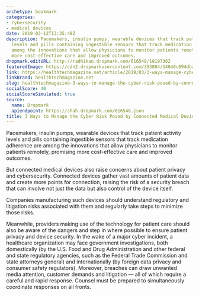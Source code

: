 ```yaml
---
archetype: bookmark
categories:
- cybersecurity
- medical devices
date: 2019-03-12T13:35:48Z
description: Pacemakers, insulin pumps, wearable devices that track patient activity
  levels and pills containing ingestible sensors that track medication adherence are
  among the innovations that allow physicians to monitor patients remotely, promising
  more cost-effective care and improved outcomes.
dropmark.editURL: http://radhikan.dropmark.com/616548/18197362
featuredImage: https://cdn2.dropmarkusercontent.com/353804/14048c094dbaf6ddf0b2dcb5ed73efe275aebc24d6ced9dfa6e896e4664898c1/thumbnail/HT_Medical_Device_Security_GettyImages-1022158956.jpg?Expires=1557430063&Signature=Eyvjzau9V40gu~~~yNjZtaeyH0KgzMs5Dzq6XU1L3j-xKvHWUnEOmcItdh3rWZ5K0cVzQjLcq95odk5eI6GyIP4tto2L~pFnn8LZQI-CWS7gYZxp8TcbEK-h6z8p7THg0xMsOR~0GfrjeAQdj00Q67fKEvGhpsJ1Eb6o4eMt9adhng46LJMIp3AY9gDuaVJW93uFdI-4omGIwb7xeqZcAPcqzot2fawkYRebvErA~HvrL8Drq6m5JKw8aAn~YnDHevJrg0oVJ1WDLTMlvBW-H6nvPrpuEosgscHWIlZzrbFdy1DXpK8C-U-iC99OAc26CgRaMLdEPrEAlMyvNMYa8A__&Key-Pair-Id=APKAITQYWVEN757ZA4KQ
link: https://healthtechmagazine.net/article/2019/03/3-ways-manage-cyber-risk-posed-connected-medical-devices
linkBrand: healthtechmagazine.net
slug: healthtechmagazine-3-ways-to-manage-the-cyber-risk-posed-by-connected-medical-devices
socialScore: 40
socialScoreSimulated: true
source:
  name: Dropmark
  apiendpoint: https://shah.dropmark.com/616548.json
title: 3 Ways to Manage the Cyber Risk Posed by Connected Medical Devices
---
```

Pacemakers, insulin pumps, wearable devices that track patient activity levels and pills containing ingestible sensors that track medication adherence are among the innovations that allow physicians to monitor patients remotely, promising more cost-effective care and improved outcomes.

But connected medical devices also raise concerns about patient privacy and cybersecurity. Connected devices gather vast amounts of patient data and create more points for connection, raising the risk of a security breach that can involve not just the data but also control of the device itself.

Companies manufacturing such devices should understand regulatory and litigation risks associated with them and regularly take steps to minimize those risks.

Meanwhile, providers making use of the technology for patient care should also be aware of the dangers and step in where possible to ensure patient privacy and device security. In the wake of a major cyber incident, a healthcare organization may face government investigations, both domestically (by the U.S. Food and Drug Administration and other federal and state regulatory agencies, such as the Federal Trade Commission and state attorneys general) and internationally (by foreign data privacy and consumer safety regulators). Moreover, breaches can draw unwanted media attention, customer demands and litigation — all of which require a careful and rapid response. Counsel must be prepared to simultaneously coordinate responses on all fronts.

